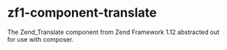 zf1-component-translate
=======================

The Zend_Translate component from Zend Framework 1.12 abstracted out for use with composer.
